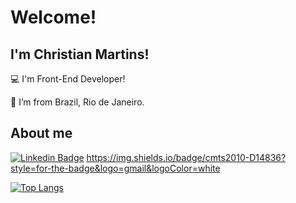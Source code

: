 # Welcome!

## I'm Christian Martins!

:computer: I'm Front-End Developer!

:house_with_garden: I’m from Brazil, Rio de Janeiro.

## About me

[![Linkedin Badge](https://img.shields.io/badge/-LinkedIn-blue?style=flat-square&logo=Linkedin&logoColor=white&link=chrmartins)]( chrmartins)
https://img.shields.io/badge/cmts2010-D14836?style=for-the-badge&logo=gmail&logoColor=white

[![Top Langs](https://github-readme-stats.vercel.app/api/top-langs/?username=chrmartins&layout=compact)](https://github.com/chrmartins/github-readme-stats)
